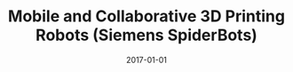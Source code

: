 ---
title: "Mobile and Collaborative 3D Printing Robots (Siemens SpiderBots)"
excerpt: "Agile manufacturing platform with mobile digital manufacturing robots"
poster: ""
advisor: ""
video: "https://youtu.be/-onu1712DFI"
video_show: true
slides: ""
slide_show: false
publication: "2017-Patent-agile"
github: ""
selected: true
collection: portfolio
date: 2017-01-01
keyword: "Robotics and Autonomous Systems"
---